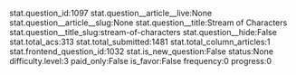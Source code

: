 stat.question_id:1097
stat.question__article__live:None
stat.question__article__slug:None
stat.question__title:Stream of Characters
stat.question__title_slug:stream-of-characters
stat.question__hide:False
stat.total_acs:313
stat.total_submitted:1481
stat.total_column_articles:1
stat.frontend_question_id:1032
stat.is_new_question:False
status:None
difficulty.level:3
paid_only:False
is_favor:False
frequency:0
progress:0
